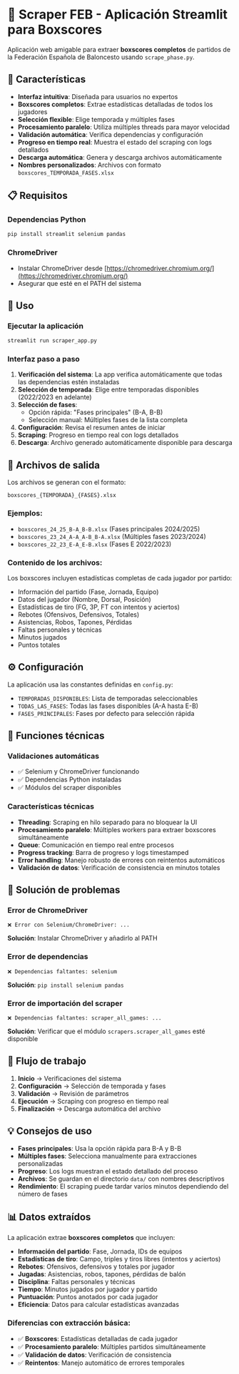 # 🏀 Scraper FEB - Aplicación Streamlit para Boxscores

Aplicación web amigable para extraer **boxscores completos** de partidos de la Federación Española de Baloncesto usando `scrape_phase.py`.

## 🚀 Características

- **Interfaz intuitiva**: Diseñada para usuarios no expertos
- **Boxscores completos**: Extrae estadísticas detalladas de todos los jugadores
- **Selección flexible**: Elige temporada y múltiples fases
- **Procesamiento paralelo**: Utiliza múltiples threads para mayor velocidad
- **Validación automática**: Verifica dependencias y configuración
- **Progreso en tiempo real**: Muestra el estado del scraping con logs detallados
- **Descarga automática**: Genera y descarga archivos automáticamente
- **Nombres personalizados**: Archivos con formato `boxscores_TEMPORADA_FASES.xlsx`

## 📋 Requisitos

### Dependencias Python

```bash
pip install streamlit selenium pandas
```

### ChromeDriver

- Instalar ChromeDriver desde [https://chromedriver.chromium.org/](https://chromedriver.chromium.org/)
- Asegurar que esté en el PATH del sistema

## 🎯 Uso

### Ejecutar la aplicación

```bash
streamlit run scraper_app.py
```

### Interfaz paso a paso

1. **Verificación del sistema**: La app verifica automáticamente que todas las dependencias estén instaladas
2. **Selección de temporada**: Elige entre temporadas disponibles (2022/2023 en adelante)
3. **Selección de fases**:
   - Opción rápida: "Fases principales" (B-A, B-B)
   - Selección manual: Múltiples fases de la lista completa
4. **Configuración**: Revisa el resumen antes de iniciar
5. **Scraping**: Progreso en tiempo real con logs detallados
6. **Descarga**: Archivo generado automáticamente disponible para descarga

## 📁 Archivos de salida

Los archivos se generan con el formato:

```
boxscores_{TEMPORADA}_{FASES}.xlsx
```

### Ejemplos:

- `boxscores_24_25_B-A_B-B.xlsx` (Fases principales 2024/2025)
- `boxscores_23_24_A-A_A-B_B-A.xlsx` (Múltiples fases 2023/2024)
- `boxscores_22_23_E-A_E-B.xlsx` (Fases E 2022/2023)

### Contenido de los archivos:

Los boxscores incluyen estadísticas completas de cada jugador por partido:

- Información del partido (Fase, Jornada, Equipo)
- Datos del jugador (Nombre, Dorsal, Posición)
- Estadísticas de tiro (FG, 3P, FT con intentos y aciertos)
- Rebotes (Ofensivos, Defensivos, Totales)
- Asistencias, Robos, Tapones, Pérdidas
- Faltas personales y técnicas
- Minutos jugados
- Puntos totales

## ⚙️ Configuración

La aplicación usa las constantes definidas en `config.py`:

- `TEMPORADAS_DISPONIBLES`: Lista de temporadas seleccionables
- `TODAS_LAS_FASES`: Todas las fases disponibles (A-A hasta E-B)
- `FASES_PRINCIPALES`: Fases por defecto para selección rápida

## 🔧 Funciones técnicas

### Validaciones automáticas

- ✅ Selenium y ChromeDriver funcionando
- ✅ Dependencias Python instaladas
- ✅ Módulos del scraper disponibles

### Características técnicas

- **Threading**: Scraping en hilo separado para no bloquear la UI
- **Procesamiento paralelo**: Múltiples workers para extraer boxscores simultáneamente
- **Queue**: Comunicación en tiempo real entre procesos
- **Progress tracking**: Barra de progreso y logs timestamped
- **Error handling**: Manejo robusto de errores con reintentos automáticos
- **Validación de datos**: Verificación de consistencia en minutos totales

## 🐛 Solución de problemas

### Error de ChromeDriver

```
❌ Error con Selenium/ChromeDriver: ...
```

**Solución**: Instalar ChromeDriver y añadirlo al PATH

### Error de dependencias

```
❌ Dependencias faltantes: selenium
```

**Solución**: `pip install selenium pandas`

### Error de importación del scraper

```
❌ Dependencias faltantes: scraper_all_games: ...
```

**Solución**: Verificar que el módulo `scrapers.scraper_all_games` esté disponible

## 🔄 Flujo de trabajo

1. **Inicio** → Verificaciones del sistema
2. **Configuración** → Selección de temporada y fases
3. **Validación** → Revisión de parámetros
4. **Ejecución** → Scraping con progreso en tiempo real
5. **Finalización** → Descarga automática del archivo

## 💡 Consejos de uso

- **Fases principales**: Usa la opción rápida para B-A y B-B
- **Múltiples fases**: Selecciona manualmente para extracciones personalizadas
- **Progreso**: Los logs muestran el estado detallado del proceso
- **Archivos**: Se guardan en el directorio `data/` con nombres descriptivos
- **Rendimiento**: El scraping puede tardar varios minutos dependiendo del número de fases

## 📊 Datos extraídos

La aplicación extrae **boxscores completos** que incluyen:

- **Información del partido**: Fase, Jornada, IDs de equipos
- **Estadísticas de tiro**: Campo, triples y tiros libres (intentos y aciertos)
- **Rebotes**: Ofensivos, defensivos y totales por jugador
- **Jugadas**: Asistencias, robos, tapones, pérdidas de balón
- **Disciplina**: Faltas personales y técnicas
- **Tiempo**: Minutos jugados por jugador y partido
- **Puntuación**: Puntos anotados por cada jugador
- **Eficiencia**: Datos para calcular estadísticas avanzadas

### Diferencias con extracción básica:

- ✅ **Boxscores**: Estadísticas detalladas de cada jugador
- ✅ **Procesamiento paralelo**: Múltiples partidos simultáneamente
- ✅ **Validación de datos**: Verificación de consistencia
- ✅ **Reintentos**: Manejo automático de errores temporales
